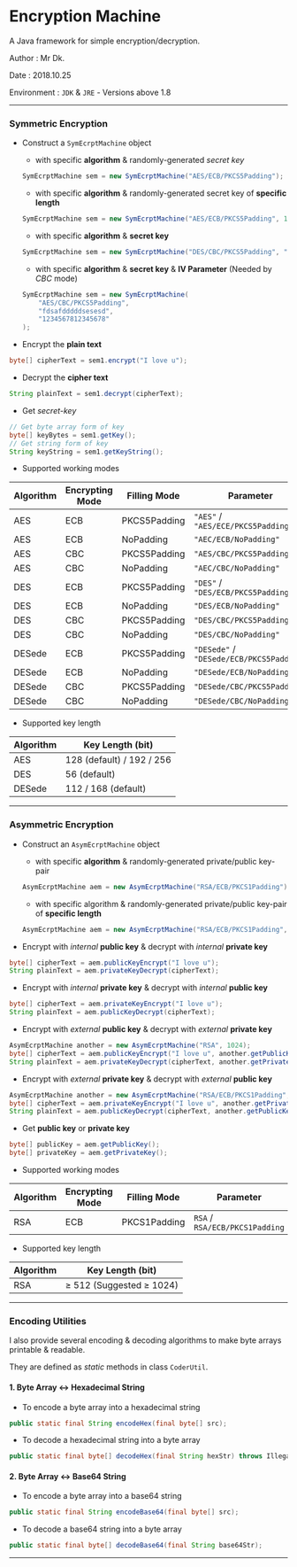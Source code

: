 # Encryption Machine

A Java framework for simple encryption/decryption.

Author : Mr Dk.

Date : 2018.10.25

Environment : `JDK` & `JRE` - Versions above 1.8

---

### Symmetric Encryption

* Construct a `SymEcrptMachine` object

  * with specific __algorithm__ & randomly-generated _secret key_

  ```java
  SymEcrptMachine sem = new SymEcrptMachine("AES/ECB/PKCS5Padding");
  ```

  * with specific __algorithm__ & randomly-generated secret key of __specific length__

  ```java
  SymEcrptMachine sem = new SymEcrptMachine("AES/ECB/PKCS5Padding", 192);
  ```

  * with specific __algorithm__ & __secret key__

  ```java
  SymEcrptMachine sem = new SymEcrptMachine("DES/CBC/PKCS5Padding", "12345678");
  ```

  * with specific __algorithm__ & __secret key__ & __IV Parameter__ (Needed by _CBC_ mode)

  ```java
  SymEcrptMachine sem = new SymEcrptMachine(
      "AES/CBC/PKCS5Padding",
      "fdsafdddddsesesd",
      "1234567812345678"
  );
  ```

* Encrypt the __plain text__

```java
byte[] cipherText = sem1.encrypt("I love u");
```

* Decrypt the __cipher text__

```java
String plainText = sem1.decrypt(cipherText);
```

* Get _secret-key_

```java
// Get byte array form of key
byte[] keyBytes = sem1.getKey();
// Get string form of key
String keyString = sem1.getKeyString();
```

* Supported working modes

| Algorithm | Encrypting Mode | Filling Mode | Parameter                                |
| --------- | --------------- | ------------ | ---------------------------------------- |
| AES       | ECB             | PKCS5Padding | `"AES"` / `"AES/ECE/PKCS5Padding"`       |
| AES       | ECB             | NoPadding    | `"AEC/ECB/NoPadding"`                    |
| AES       | CBC             | PKCS5Padding | `"AES/CBC/PKCS5Padding"`                 |
| AES       | CBC             | NoPadding    | `"AEC/CBC/NoPadding"`                    |
| DES       | ECB             | PKCS5Padding | `"DES"` / `"DES/ECB/PKCS5Padding"`       |
| DES       | ECB             | NoPadding    | `"DES/ECB/NoPadding"`                    |
| DES       | CBC             | PKCS5Padding | `"DES/CBC/PKCS5Padding"`                 |
| DES       | CBC             | NoPadding    | `"DES/CBC/NoPadding"`                    |
| DESede    | ECB             | PKCS5Padding | `"DESede"` / `"DESede/ECB/PKCS5Padding"` |
| DESede    | ECB             | NoPadding    | `"DESede/ECB/NoPadding"`                 |
| DESede    | CBC             | PKCS5Padding | `"DESede/CBC/PKCS5Padding"`              |
| DESede    | CBC             | NoPadding    | `"DESede/CBC/NoPadding"`                 |

* Supported key length

| Algorithm | Key Length (bit)          |
| --------- | ------------------------- |
| AES       | 128 (default) / 192 / 256 |
| DES       | 56 (default)              |
| DESede    | 112 / 168 (default)       |

---

### Asymmetric Encryption

* Construct an `AsymEcrptMachine` object

  * with specific __algorithm__ & randomly-generated private/public key-pair

  ```java
  AsymEcrptMachine aem = new AsymEcrptMachine("RSA/ECB/PKCS1Padding");
  ```

  * with specific algorithm & randomly-generated private/public key-pair of __specific length__

  ```java
  AsymEcrptMachine aem = new AsymEcrptMachine("RSA/ECB/PKCS1Padding", 1024);
  ```

* Encrypt with _internal_ __public key__ & decrypt with _internal_ __private key__

```java
byte[] cipherText = aem.publicKeyEncrypt("I love u");
String plainText = aem.privateKeyDecrypt(cipherText);
```

* Encrypt with _internal_ __private key__ & decrypt with _internal_ __public key__

```java
byte[] cipherText = aem.privateKeyEncrypt("I love u");
String plainText = aem.publicKeyDecrypt(cipherText);
```

* Encrypt with _external_ __public key__ & decrypt with _external_ __private key__

```java
AsymEcrptMachine another = new AsymEcrptMachine("RSA", 1024);
byte[] cipherText = aem.publicKeyEncrypt("I love u", another.getPublicKey());
String plainText = aem.privateKeyDecrypt(cipherText, another.getPrivateKey());
```

* Encrypt with _external_ __private key__ & decrypt with _external_ __public key__

```java
AsymEcrptMachine another = new AsymEcrptMachine("RSA/ECB/PKCS1Padding", 1024);
byte[] cipherText = aem.privateKeyEncrypt("I love u", another.getPrivateKey());
String plainText = aem.publicKeyDecrypt(cipherText, another.getPublicKey());
```

* Get __public key__ or __private key__

```java
byte[] publicKey = aem.getPublicKey();
byte[] privateKey = aem.getPrivateKey();
```

* Supported working modes

| Algorithm | Encrypting Mode | Filling Mode | Parameter                      |
| --------- | --------------- | ------------ | ------------------------------ |
| RSA       | ECB             | PKCS1Padding | `RSA` / `RSA/ECB/PKCS1Padding` |

* Supported key length

| Algorithm | Key Length (bit)         |
| --------- | ------------------------ |
| RSA       | ≥ 512 (Suggested ≥ 1024) |

---

### Encoding Utilities

I also provide several encoding & decoding algorithms to make byte arrays printable & readable.

They are defined as _static_ methods in class `CoderUtil`.

#### 1. Byte Array <-> Hexadecimal String

* To encode a byte array into a hexadecimal string

```java
public static final String encodeHex(final byte[] src);
```

* To decode a hexadecimal string into a byte array

```java
public static final byte[] decodeHex(final String hexStr) throws IllegalHexCharacterException;
```

#### 2. Byte Array <-> Base64 String

* To encode a byte array into a base64 string

```java
public static final String encodeBase64(final byte[] src);
```

* To decode a base64 string into a byte array

```java
public static final byte[] decodeBase64(final String base64Str);
```

---

